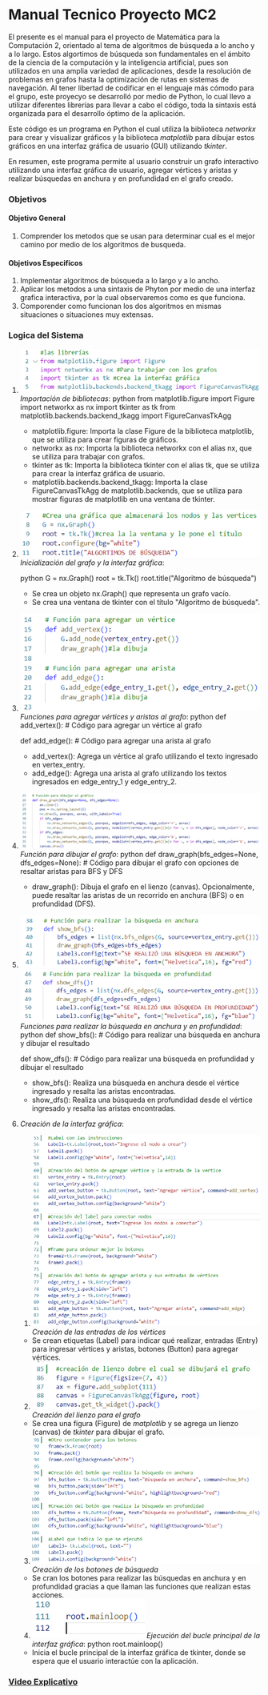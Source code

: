 # Manual Tecnico Proyecto MC2

El presente es el manual para el proyecto de Matemática para la Computación 2, orientado al tema de algoritmos de búsqueda a lo ancho y a lo largo. Estos algortimos de búsqueda son fundamentales en el ámbito de la ciencia de la computación y la inteligencia artificial, pues son utilizados en una amplia variedad de aplicaciones, desde la resolución de problemas en grafos hasta la optimización de rutas en sistemas de navegación. Al tener libertad de codificar en el lenguaje más cómodo para el grupo, este proyecyo se desarrolló por medio de Python, lo cual llevo a utilizar diferentes librerías para llevar a cabo el código, toda la sintaxis está organizada para el desarrollo óptimo de la aplicación.

Este código es un programa en Python el cual utiliza la biblioteca *networkx* para crear y visualizar gráficos y la biblioteca *matplotlib* para dibujar estos gráficos en una interfaz gráfica de usuario (GUI) utilizando *tkinter*.

En resumen, este programa permite al usuario construir un grafo interactivo utilizando una interfaz gráfica de usuario, agregar vértices y aristas y realizar búsquedas en anchura y en profundidad en el grafo creado.

### Objetivos

#### Objetivo General
1. Comprender los metodos que se usan para determinar cual es el mejor camino por medio de los algoritmos de busqueda.

#### Objetivos Especificos
1. Implementar algoritmos de búsqueda a lo largo y a lo ancho.
2. Aplicar los metodos a una sintaxis de Phyton por medio de una interfaz grafica interactiva, por la cual observaremos como es que funciona.
3. Comporender como funcionan los dos algoritmos en mismas situaciones o situaciones muy extensas.


### Logica del Sistema


1. ![Importación de bibliotecas](/images/t1.png)
   *Importación de bibliotecas*:
   python
   from matplotlib.figure import Figure
   import networkx as nx
   import tkinter as tk
   from matplotlib.backends.backend_tkagg import FigureCanvasTkAgg
   
   - matplotlib.figure: Importa la clase Figure de la biblioteca matplotlib, que se utiliza para crear figuras de gráficos.
   - networkx as nx: Importa la biblioteca networkx con el alias nx, que se utiliza para trabajar con grafos.
   - tkinter as tk: Importa la biblioteca tkinter con el alias tk, que se utiliza para crear la interfaz gráfica de usuario.
   - matplotlib.backends.backend_tkagg: Importa la clase FigureCanvasTkAgg de matplotlib.backends, que se utiliza para mostrar figuras de matplotlib en una ventana de tkinter.

2. ![Inicialización del grafo y la interfaz gráfica](/images/t2.png)
   *Inicialización del grafo y la interfaz gráfica*:

   python
   G = nx.Graph()
   root = tk.Tk()
   root.title("Algoritmo de búsqueda")
   
   - Se crea un objeto nx.Graph() que representa un grafo vacío.
   - Se crea una ventana de tkinter con el título "Algoritmo de búsqueda".

3. ![Funciones para agregar vértices y aristas al grafo](/images/t21.png)
   *Funciones para agregar vértices y aristas al grafo*:
   python
   def add_vertex():
       # Código para agregar un vértice al grafo

   def add_edge():
       # Código para agregar una arista al grafo
   
   - add_vertex(): Agrega un vértice al grafo utilizando el texto ingresado en vertex_entry.
   - add_edge(): Agrega una arista al grafo utilizando los textos ingresados en edge_entry_1 y edge_entry_2.

4. ![Función para dibujar el grafo](/images/t22.png)
   *Función para dibujar el grafo*:
   python
   def draw_graph(bfs_edges=None, dfs_edges=None):
       # Código para dibujar el grafo con opciones de resaltar aristas para BFS y DFS
   
   - draw_graph(): Dibuja el grafo en el lienzo (canvas). Opcionalmente, puede resaltar las aristas de un recorrido en anchura (BFS) o en profundidad (DFS).

5. ![Funciones para realizar la búsqueda en anchura y en profundidad](/images/t3.png) ![Funciones para realizar la búsqueda en anchura y en profundidad](/images/t4.png)
   *Funciones para realizar la búsqueda en anchura y en profundidad*:
   python
   def show_bfs():
       # Código para realizar una búsqueda en anchura y dibujar el resultado

   def show_dfs():
       # Código para realizar una búsqueda en profundidad y dibujar el resultado
   
   - show_bfs(): Realiza una búsqueda en anchura desde el vértice ingresado y resalta las aristas encontradas.
   - show_dfs(): Realiza una búsqueda en profundidad desde el vértice ingresado y resalta las aristas encontradas.

6. *Creación de la interfaz gráfica*:

   1.  ![Creación de las entradas de los vértices](/images/t5.png)
   *Creación de las entradas de los vértices*
   - Se crean etiquetas (Label) para indicar qué realizar, entradas (Entry) para ingresar vértices y aristas, botones (Button) para agregar vértices.
   2. ![Creación del lienzo para el grafo](/images/t9.png)
   *Creación del lienzo para el grafo*
   - Se crea una figura (Figure) de *matplotlib* y se agrega un lienzo (canvas) de *tkinter* para dibujar el grafo.
   3. ![Creación de los botones de búsqueda](/images/t6.png)
   *Creación de los botones de búsqueda*
   - Se cran los botones para realizar las búsquedas en anchura y en profundidad gracias a que llaman las funciones que realizan estas acciones.
   4. ![Ejecución del bucle principal de la interfaz gráfica](/images/t7.png)
   *Ejecución del bucle principal de la interfaz gráfica*:
   python
   root.mainloop()
   
   - Inicia el bucle principal de la interfaz gráfica de tkinter, donde se espera que el usuario interactúe con la aplicación.

### [Video Explicativo ](https://youtu.be/nkzDdbQEhLQ?si=Q_IHvOQjbO2OCVUC)



